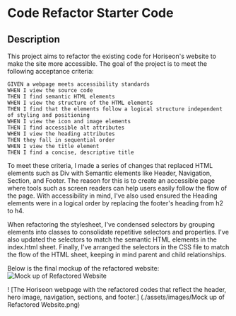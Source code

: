 # Code Refactor Starter Code

## Description
This project aims to refactor the existing code for Horiseon's website to make the site more accessible. The goal of the project is to meet the following acceptance criteria: 

```
GIVEN a webpage meets accessibility standards
WHEN I view the source code
THEN I find semantic HTML elements
WHEN I view the structure of the HTML elements
THEN I find that the elements follow a logical structure independent of styling and positioning
WHEN I view the icon and image elements
THEN I find accessible alt attributes
WHEN I view the heading attributes
THEN they fall in sequential order
WHEN I view the title element
THEN I find a concise, descriptive title
```

To meet these criteria, I made a series of changes that replaced HTML elements such as Div with Semantic elements like Header, Navigation, Section, and Footer. The reason for this is to create an accessible page where tools such as screen readers can help users easily follow the flow of the page. With accessibility in mind, I've also used ensured the Heading elements were in a logical order by replacing the footer's heading from h2 to h4.

When refactoring the stylesheet, I've condensed selectors by grouping elements into classes to consolidate repetitive selectors and properties. I've also updated the selectors to match the semantic HTML elements in the index.html sheet. Finally, I've arranged the selectors in the CSS file to match the flow of the HTML sheet, keeping in mind parent and child relationships.  

Below is the final mockup of the refactored website:
![Mock up of Refactored Website](https://user-images.githubusercontent.com/108312371/184554045-35953f79-5086-4bf9-b3ab-670be1e4ae3f.png)

! [The Horiseon webpage with the refactored codes that reflect the header, hero image, navigation, sections, and footer.] (./assets/images/Mock up of Refactored Website.png)